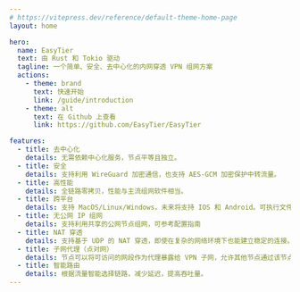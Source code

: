 ```yaml
---
# https://vitepress.dev/reference/default-theme-home-page
layout: home

hero:
  name: EasyTier
  text: 由 Rust 和 Tokio 驱动
  tagline: 一个简单、安全、去中心化的内网穿透 VPN 组网方案
  actions:
    - theme: brand
      text: 快速开始
      link: /guide/introduction
    - theme: alt
      text: 在 Github 上查看
      link: https://github.com/EasyTier/EasyTier

features:
  - title: 去中心化
    details: 无需依赖中心化服务，节点平等且独立。
  - title: 安全
    details: 支持利用 WireGuard 加密通信，也支持 AES-GCM 加密保护中转流量。
  - title: 高性能
    details: 全链路零拷贝，性能与主流组网软件相当。
  - title: 跨平台
    details: 支持 MacOS/Linux/Windows，未来将支持 IOS 和 Android。可执行文件静态链接，部署简单。
  - title: 无公网 IP 组网
    details: 支持利用共享的公网节点组网，可参考配置指南
  - title: NAT 穿透
    details: 支持基于 UDP 的 NAT 穿透，即使在复杂的网络环境下也能建立稳定的连接。
  - title: 子网代理（点对网）
    details: 节点可以将可访问的网段作为代理暴露给 VPN 子网，允许其他节点通过该节点访问这些子网。
  - title: 智能路由
    details: 根据流量智能选择链路，减少延迟，提高吞吐量。
---
```


